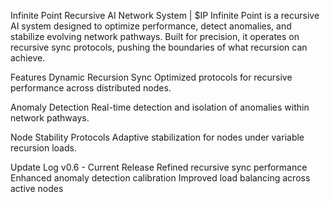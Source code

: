 Infinite Point
Recursive AI Network System | $IP
Infinite Point is a recursive AI system designed to optimize performance, detect anomalies, and stabilize evolving network pathways. Built for precision, it operates on recursive sync protocols, pushing the boundaries of what recursion can achieve.

Features
Dynamic Recursion Sync
Optimized protocols for recursive performance across distributed nodes.

Anomaly Detection
Real-time detection and isolation of anomalies within network pathways.

Node Stability Protocols
Adaptive stabilization for nodes under variable recursion loads.

Update Log
v0.6 - Current Release
Refined recursive sync performance
Enhanced anomaly detection calibration
Improved load balancing across active nodes
